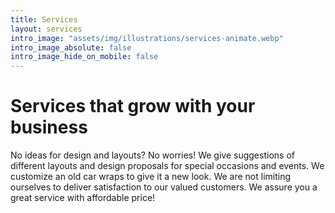 ```yaml
---
title: Services
layout: services
intro_image: "assets/img/illustrations/services-animate.webp"
intro_image_absolute: false
intro_image_hide_on_mobile: false
---
```


# Services that grow with your business

No ideas for design and layouts? No worries! We give suggestions of different layouts and design proposals for special occasions and events. We customize an old car wraps to give it a new look. We are not limiting ourselves to deliver satisfaction to our valued customers. We assure you a great service with affordable price!
